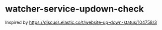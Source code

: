 # watcher-service-updown-check
Inspired by https://discuss.elastic.co/t/website-up-down-status/104758/3
